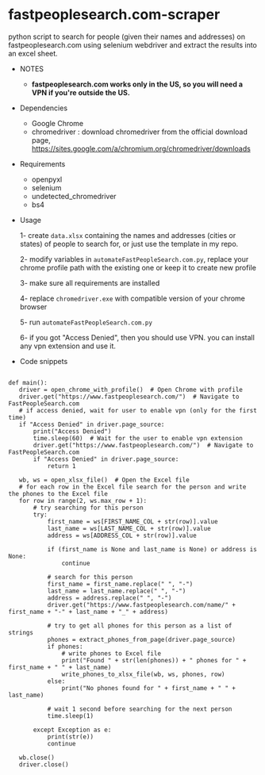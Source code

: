 # fastpeoplesearch.com-scraper
python script to search for people (given their names and addresses) on fastpeoplesearch.com using selenium webdriver and extract the results into an excel sheet.

- NOTES
  - **fastpeoplesearch.com works only in the US, so you will need a VPN if you're outside the US.**


- Dependencies
  - Google Chrome
  - chromedriver : download chromedriver from the official download page, https://sites.google.com/a/chromium.org/chromedriver/downloads


- Requirements
  - openpyxl
  - selenium
  - undetected_chromedriver
  - bs4


- Usage

  1- create ```data.xlsx``` containing the names and addresses (cities or states) of people to search for, or just use the template in my repo.  

  2- modify variables in ```automateFastPeopleSearch.com.py```, replace your chrome profile path with the existing one or keep it to create new profile

  3- make sure all requirements are installed

  4- replace ```chromedriver.exe``` with compatible version of your chrome browser

  5- run ```automateFastPeopleSearch.com.py```

  6- if you got "Access Denied", then you should use VPN. you can install any vpn extension and use it. 


- Code snippets

 ```
  
def main():
    driver = open_chrome_with_profile()  # Open Chrome with profile
    driver.get("https://www.fastpeoplesearch.com/")  # Navigate to FastPeopleSearch.com
    # if access denied, wait for user to enable vpn (only for the first time)
    if "Access Denied" in driver.page_source:
        print("Access Denied")
        time.sleep(60)  # Wait for the user to enable vpn extension
        driver.get("https://www.fastpeoplesearch.com/")  # Navigate to FastPeopleSearch.com
        if "Access Denied" in driver.page_source:
            return 1

    wb, ws = open_xlsx_file()  # Open the Excel file
    # for each row in the Excel file search for the person and write the phones to the Excel file
    for row in range(2, ws.max_row + 1):
        # try searching for this person
        try:
            first_name = ws[FIRST_NAME_COL + str(row)].value
            last_name = ws[LAST_NAME_COL + str(row)].value
            address = ws[ADDRESS_COL + str(row)].value

            if (first_name is None and last_name is None) or address is None:
                continue

            # search for this person
            first_name = first_name.replace(" ", "-")
            last_name = last_name.replace(" ", "-")
            address = address.replace(" ", "-")
            driver.get("https://www.fastpeoplesearch.com/name/" + first_name + "-" + last_name + "_" + address)

            # try to get all phones for this person as a list of strings
            phones = extract_phones_from_page(driver.page_source)
            if phones:
                # write phones to Excel file
                print("Found " + str(len(phones)) + " phones for " + first_name + " " + last_name)
                write_phones_to_xlsx_file(wb, ws, phones, row)
            else:
                print("No phones found for " + first_name + " " + last_name)

            # wait 1 second before searching for the next person
            time.sleep(1)

        except Exception as e:
            print(str(e))
            continue

    wb.close()
    driver.close()

 ```
